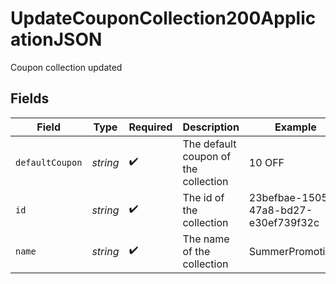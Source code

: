 # UpdateCouponCollection200ApplicationJSON

Coupon collection updated


## Fields

| Field                                | Type                                 | Required                             | Description                          | Example                              |
| ------------------------------------ | ------------------------------------ | ------------------------------------ | ------------------------------------ | ------------------------------------ |
| `defaultCoupon`                      | *string*                             | :heavy_check_mark:                   | The default coupon of the collection | 10 OFF                               |
| `id`                                 | *string*                             | :heavy_check_mark:                   | The id of the collection             | 23befbae-1505-47a8-bd27-e30ef739f32c |
| `name`                               | *string*                             | :heavy_check_mark:                   | The name of the collection           | SummerPromotions                     |